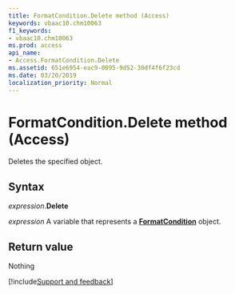 ```yaml
---
title: FormatCondition.Delete method (Access)
keywords: vbaac10.chm10063
f1_keywords:
- vbaac10.chm10063
ms.prod: access
api_name:
- Access.FormatCondition.Delete
ms.assetid: 651e6954-eac9-0095-9d52-30df4f6f23cd
ms.date: 03/20/2019
localization_priority: Normal
---
```



# FormatCondition.Delete method (Access)

Deletes the specified object.


## Syntax

_expression_.**Delete**

_expression_ A variable that represents a **[FormatCondition](Access.FormatCondition.md)** object.


## Return value

Nothing



[!include[Support and feedback](~/includes/feedback-boilerplate.md)]